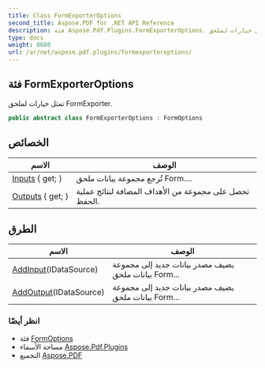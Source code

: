 ```yaml
---
title: Class FormExporterOptions
second_title: Aspose.PDF for .NET API Reference
description: فئة Aspose.Pdf.Plugins.FormExporterOptions. تمثل خيارات لملحق FormExporter
type: docs
weight: 8680
url: /ar/net/aspose.pdf.plugins/formexporteroptions/
---
```

## فئة FormExporterOptions

تمثل خيارات لملحق FormExporter.

```csharp
public abstract class FormExporterOptions : FormOptions
```

## الخصائص

| الاسم | الوصف |
| --- | --- |
| [Inputs](../../aspose.pdf.plugins/formoptions/inputs/) { get; } | تُرجع مجموعة بيانات ملحق Form.... |
| [Outputs](../../aspose.pdf.plugins/formoptions/outputs/) { get; } | تحصل على مجموعة من الأهداف المضافة لنتائج عملية الحفظ. |

## الطرق

| الاسم | الوصف |
| --- | --- |
| [AddInput](../../aspose.pdf.plugins/formoptions/addinput/)(IDataSource) | يضيف مصدر بيانات جديد إلى مجموعة بيانات ملحق Form... |
| [AddOutput](../../aspose.pdf.plugins/formoptions/addoutput/)(IDataSource) | يضيف مصدر بيانات جديد إلى مجموعة بيانات ملحق Form... |

### انظر أيضًا

* فئة [FormOptions](../formoptions/)
* مساحة الأسماء [Aspose.Pdf.Plugins](../../aspose.pdf.plugins/)
* التجميع [Aspose.PDF](../../)
